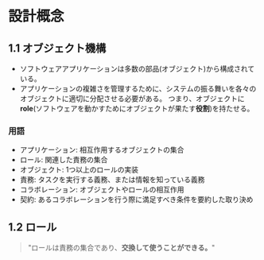 # 設計概念

## 1.1 オブジェクト機構
* ソフトウェアアプリケーションは多数の部品(オブジェクト)から構成されている。
* アプリケーションの複雑さを管理するために、システムの振る舞いを各々のオブジェクトに適切に分配させる必要がある。
つまり、オブジェクトに**role**(ソフトウェアを動かすためにオブジェクトが果たす**役割**)を持たせる。

### 用語
* アプリケーション: 相互作用するオブジェクトの集合
* ロール: 関連した責務の集合
* オブジェクト: 1つ以上のロールの実装
* 責務: タスクを実行する義務、または情報を知っている義務
* コラボレーション: オブジェクトやロールの相互作用
* 契約: あるコラボレーションを行う際に満足すべき条件を要約した取り決め
 

## 1.2 ロール
>"ロールは責務の集合であり、**交換して使うことができる。**"
